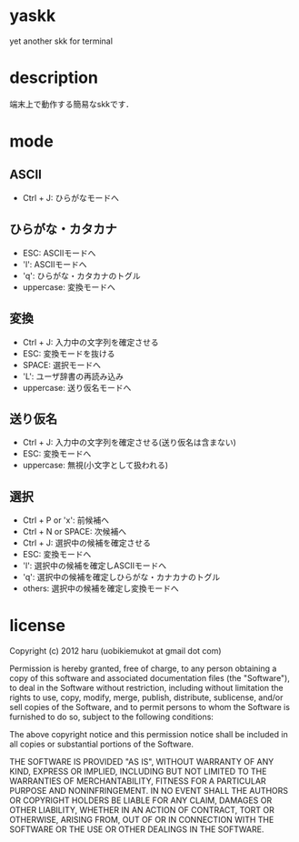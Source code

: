 # yaskk
yet another skk for terminal

# description
端末上で動作する簡易なskkです．

# mode

## ASCII
-	Ctrl + J: ひらがなモードへ

## ひらがな・カタカナ
-	ESC: ASCIIモードへ
-	'l': ASCIIモードへ
-	'q': ひらがな・カタカナのトグル
-	uppercase: 変換モードへ

## 変換
-	Ctrl + J: 入力中の文字列を確定させる
-	ESC: 変換モードを抜ける
-	SPACE: 選択モードへ
-	'L': ユーザ辞書の再読み込み
-	uppercase: 送り仮名モードへ

## 送り仮名
-	Ctrl + J: 入力中の文字列を確定させる(送り仮名は含まない)
-	ESC: 変換モードへ
-	uppercase: 無視(小文字として扱われる)

## 選択
-	Ctrl + P or 'x': 前候補へ
-	Ctrl + N or SPACE: 次候補へ
-	Ctrl + J: 選択中の候補を確定させる
-	ESC: 変換モードへ
-	'l': 選択中の候補を確定しASCIIモードへ
-	'q': 選択中の候補を確定しひらがな・カナカナのトグル
-	others: 選択中の候補を確定し変換モードへ

# license
Copyright (c) 2012 haru (uobikiemukot at gmail dot com)

Permission is hereby granted, free of charge, to any person obtaining a copy of this software and associated documentation files (the "Software"), to deal in the Software without restriction, including without limitation the rights to use, copy, modify, merge, publish, distribute, sublicense, and/or sell copies of the Software, and to permit persons to whom the Software is furnished to do so, subject to the following conditions:

The above copyright notice and this permission notice shall be included in all copies or substantial portions of the Software.

THE SOFTWARE IS PROVIDED "AS IS", WITHOUT WARRANTY OF ANY KIND, EXPRESS OR IMPLIED, INCLUDING BUT NOT LIMITED TO THE WARRANTIES OF MERCHANTABILITY, FITNESS FOR A PARTICULAR PURPOSE AND NONINFRINGEMENT. IN NO EVENT SHALL THE AUTHORS OR COPYRIGHT HOLDERS BE LIABLE FOR ANY CLAIM, DAMAGES OR OTHER LIABILITY, WHETHER IN AN ACTION OF CONTRACT, TORT OR OTHERWISE, ARISING FROM, OUT OF OR IN CONNECTION WITH THE SOFTWARE OR THE USE OR OTHER DEALINGS IN THE SOFTWARE.

